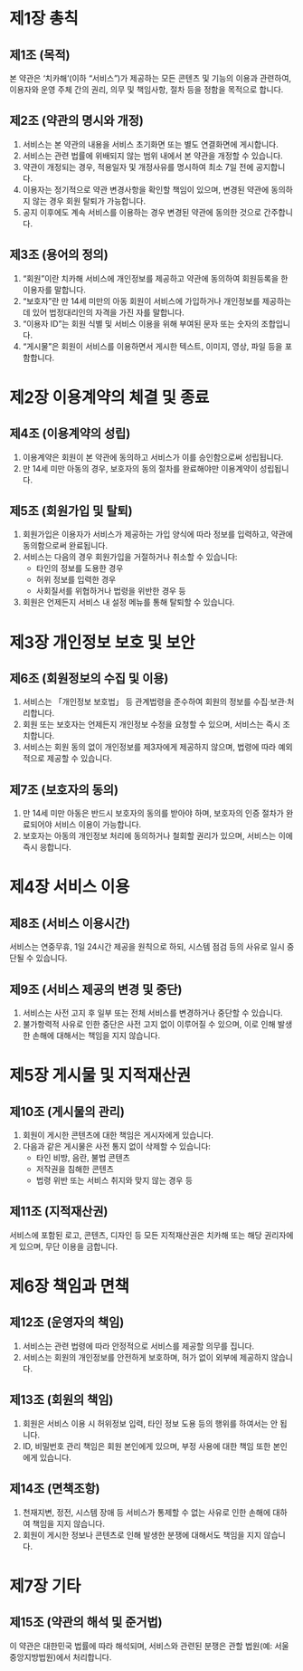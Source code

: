 # 제1장 총칙

## 제1조 (목적)

본 약관은 ‘치카해’(이하 “서비스”)가 제공하는 모든 콘텐츠 및 기능의 이용과 관련하여, 이용자와 운영 주체 간의 권리, 의무 및 책임사항, 절차 등을 정함을 목적으로 합니다.

## 제2조 (약관의 명시와 개정)

1. 서비스는 본 약관의 내용을 서비스 초기화면 또는 별도 연결화면에 게시합니다.
2. 서비스는 관련 법률에 위배되지 않는 범위 내에서 본 약관을 개정할 수 있습니다.
3. 약관이 개정되는 경우, 적용일자 및 개정사유를 명시하여 최소 7일 전에 공지합니다.
4. 이용자는 정기적으로 약관 변경사항을 확인할 책임이 있으며, 변경된 약관에 동의하지 않는 경우 회원 탈퇴가 가능합니다.
5. 공지 이후에도 계속 서비스를 이용하는 경우 변경된 약관에 동의한 것으로 간주합니다.

## 제3조 (용어의 정의)

1. “회원”이란 치카해 서비스에 개인정보를 제공하고 약관에 동의하여 회원등록을 한 이용자를 말합니다.
2. “보호자”란 만 14세 미만의 아동 회원이 서비스에 가입하거나 개인정보를 제공하는 데 있어 법정대리인의 자격을 가진 자를 말합니다.
3. “이용자 ID”는 회원 식별 및 서비스 이용을 위해 부여된 문자 또는 숫자의 조합입니다.
4. “게시물”은 회원이 서비스를 이용하면서 게시한 텍스트, 이미지, 영상, 파일 등을 포함합니다.

# 제2장 이용계약의 체결 및 종료

## 제4조 (이용계약의 성립)

1. 이용계약은 회원이 본 약관에 동의하고 서비스가 이를 승인함으로써 성립됩니다.
2. 만 14세 미만 아동의 경우, 보호자의 동의 절차를 완료해야만 이용계약이 성립됩니다.

## 제5조 (회원가입 및 탈퇴)

1. 회원가입은 이용자가 서비스가 제공하는 가입 양식에 따라 정보를 입력하고, 약관에 동의함으로써 완료됩니다.
2. 서비스는 다음의 경우 회원가입을 거절하거나 취소할 수 있습니다:
   - 타인의 정보를 도용한 경우
   - 허위 정보를 입력한 경우
   - 사회질서를 위협하거나 법령을 위반한 경우 등
3. 회원은 언제든지 서비스 내 설정 메뉴를 통해 탈퇴할 수 있습니다.

# 제3장 개인정보 보호 및 보안

## 제6조 (회원정보의 수집 및 이용)

1. 서비스는 「개인정보 보호법」 등 관계법령을 준수하여 회원의 정보를 수집·보관·처리합니다.
2. 회원 또는 보호자는 언제든지 개인정보 수정을 요청할 수 있으며, 서비스는 즉시 조치합니다.
3. 서비스는 회원 동의 없이 개인정보를 제3자에게 제공하지 않으며, 법령에 따라 예외적으로 제공할 수 있습니다.

## 제7조 (보호자의 동의)

1. 만 14세 미만 아동은 반드시 보호자의 동의를 받아야 하며, 보호자의 인증 절차가 완료되어야 서비스 이용이 가능합니다.
2. 보호자는 아동의 개인정보 처리에 동의하거나 철회할 권리가 있으며, 서비스는 이에 즉시 응합니다.

# 제4장 서비스 이용

## 제8조 (서비스 이용시간)

서비스는 연중무휴, 1일 24시간 제공을 원칙으로 하되, 시스템 점검 등의 사유로 일시 중단될 수 있습니다.

## 제9조 (서비스 제공의 변경 및 중단)

1. 서비스는 사전 고지 후 일부 또는 전체 서비스를 변경하거나 중단할 수 있습니다.
2. 불가항력적 사유로 인한 중단은 사전 고지 없이 이루어질 수 있으며, 이로 인해 발생한 손해에 대해서는 책임을 지지 않습니다.

# 제5장 게시물 및 지적재산권

## 제10조 (게시물의 관리)

1. 회원이 게시한 콘텐츠에 대한 책임은 게시자에게 있습니다.
2. 다음과 같은 게시물은 사전 통지 없이 삭제할 수 있습니다:
   - 타인 비방, 음란, 불법 콘텐츠
   - 저작권을 침해한 콘텐츠
   - 법령 위반 또는 서비스 취지와 맞지 않는 경우 등

## 제11조 (지적재산권)

서비스에 포함된 로고, 콘텐츠, 디자인 등 모든 지적재산권은 치카해 또는 해당 권리자에게 있으며, 무단 이용을 금합니다.

# 제6장 책임과 면책

## 제12조 (운영자의 책임)

1. 서비스는 관련 법령에 따라 안정적으로 서비스를 제공할 의무를 집니다.
2. 서비스는 회원의 개인정보를 안전하게 보호하며, 허가 없이 외부에 제공하지 않습니다.

## 제13조 (회원의 책임)

1. 회원은 서비스 이용 시 허위정보 입력, 타인 정보 도용 등의 행위를 하여서는 안 됩니다.
2. ID, 비밀번호 관리 책임은 회원 본인에게 있으며, 부정 사용에 대한 책임 또한 본인에게 있습니다.

## 제14조 (면책조항)

1. 천재지변, 정전, 시스템 장애 등 서비스가 통제할 수 없는 사유로 인한 손해에 대하여 책임을 지지 않습니다.
2. 회원이 게시한 정보나 콘텐츠로 인해 발생한 분쟁에 대해서도 책임을 지지 않습니다.

# 제7장 기타

## 제15조 (약관의 해석 및 준거법)

이 약관은 대한민국 법률에 따라 해석되며, 서비스와 관련된 분쟁은 관할 법원(예: 서울중앙지방법원)에서 처리합니다.
